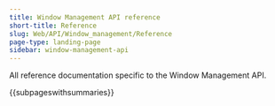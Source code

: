 ```yaml
---
title: Window Management API reference
short-title: Reference
slug: Web/API/Window_management/Reference
page-type: landing-page
sidebar: window-management-api
---
```


All reference documentation specific to the Window Management API.

{{subpageswithsummaries}}
